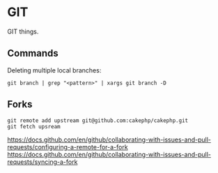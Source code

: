 # GIT

GIT things.

## Commands

Deleting multiple local branches:

```console
git branch | grep "<pattern>" | xargs git branch -D
```

## Forks

```
git remote add upstream git@github.com:cakephp/cakephp.git
git fetch upsream
```

https://docs.github.com/en/github/collaborating-with-issues-and-pull-requests/configuring-a-remote-for-a-fork
https://docs.github.com/en/github/collaborating-with-issues-and-pull-requests/syncing-a-fork
